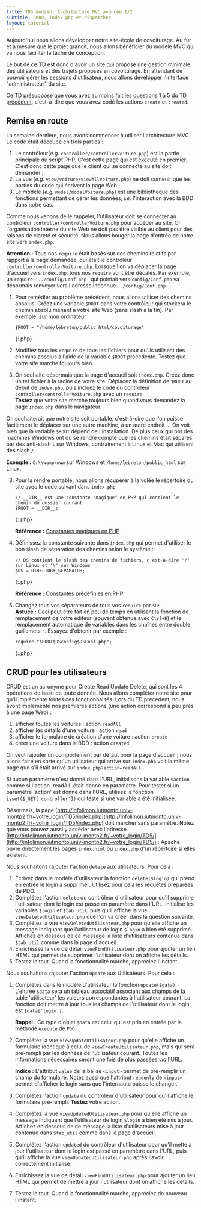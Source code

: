 ```yaml
---
title: TD5 &ndash; Architecture MVC avancée 1/2
subtitle: CRUD, index.php et dispatcher
layout: tutorial
---
```


Aujourd'hui nous allons développer notre site-école de covoiturage. Au fur et à
mesure que le projet grandit, nous allons bénéficier du modèle MVC qui va nous
faciliter la tâche de conception.

Le but de ce TD est donc d'avoir un site qui propose une gestion minimale des
utilisateurs et des trajets proposés en covoiturage. En attendant de pouvoir
gérer les sessions d'utilisateur, nous allons développer l'interface
"administrateur" du site.

Ce TD présuppose que vous avez au moins fait les [questions 1 à 5 du TD
précédent](tutorial4.html#vue-ajout-dune-voiture), c'est-à-dire que vous avez codé les actions `create` et `created`.

## Remise en route

La semaine dernière, nous avons commencer à utiliser l'architecture
MVC. Le code était découpé en trois parties :

1. Le contrôleur(*e.g.* `controller/controllerVoiture.php`) est la partie
   principale du script PHP. C'est cette page qui est exécuté en premier. C'est
   donc cette page que le client qui se connecte au site doit demander ;
2. La vue (*e.g.* `view/voiture/viewAllVoiture.php`) ne doit contenir que les
parties du code qui écrivent la page Web ;
3. Le modèle (*e.g.* `model/modelVoiture.php`) est une bibliothèque des
fonctions permettant de gérer les données, *i.e.* l'interaction avec la BDD dans
notre cas.

Comme nous venons de le rappeler, l'utilisateur doit se connecter au contrôleur
`controller/controllerVoiture.php` pour accéder au site. Or l'organisation
interne du site Web ne doit pas être visible au client pour des raisons de
clareté et sécurité. Nous allons bouger la page d'entrée de notre site vers
`index.php`.

**Attention :** Tous nos `require` était basés sur des chemins relatifs par
rapport à la page demandée, qui était le contrôleur
`controller/controllerVoiture.php`. Lorsque l'on va déplacer la page d'accueil
vers `index.php`, tous nos `require` vont être décalés. Par exemple, un `require
'../config/Conf.php'` qui pointait vers `config/Conf.php` va désormais renvoyer
vers l'adresse inconnue `../config/Conf.php`.  


<div class="exercise">

1. Pour remédier au problème précédent, nous allons utiliser des chemins
   absolus. Créez une variable `$ROOT` dans votre contrôleur qui stockera le
   chemin absolu menant à votre site Web (sans slash à la fin).  Par exemple,
   sur mon ordinateur
   
   ~~~
   $ROOT = "/home/lebreton/public_html/covoiturage"
   ~~~
   {:.php}

2. Modifiez tous les `require` de tous les fichiers pour qu'ils utilisent des
   chemins absolus à l'aide de la variable `$ROOT` précédente. Testez que votre
   site marche toujours bien.

3. On souhaite désormais que la page d'accueil soit `index.php`. Créez donc un
   tel fichier à la racine de votre site. Déplacez la définition de `$ROOT` au
   début de `index.php`, puis incluez le code du contrôleur
   `controller/controllerVoiture.php` avec un `require`.  
   **Testez** que votre site marche toujours bien quand vous demandez la page
   `index.php` dans le navigateur.

</div>

On souhaiterait que notre site soit portable, c'est-à-dire que l'on puisse
facilement le déplacer sur une autre machine, à un autre endroit ... On voit
bien que la variable `$ROOT` dépend de l'installation. De plus ceux qui ont des
machines Windows ont dû se rendre compte que les chemins était séparés par des
anti-slash `\` sur Windows, contrairement à Linux et Mac qui utilisent des slash
`/`.

**Exemple :** `C:\\wamp\www` sur Windows et `/home/lebreton/public_html` sur Linux.

<div class="exercise">

3. Pour la rendre portable, nous allons récupérer à la volée le répertoire du
   site avec le code suivant dans `index.php`:
   
   ~~~
   // __DIR__ est une constante "magique" de PHP qui contient le chemin du dossier courant
   $ROOT = __DIR__;
   ~~~
   {:.php}
   
   **Référence :**
     [Constantes magiques en PHP](http://php.net/manual/fr/language.constants.predefined.php)

2. Définissez la constante suivante dans `index.php` qui permet d'utiliser le
bon slash de séparation des chemins selon le système :

   ~~~
   // DS contient le slash des chemins de fichiers, c'est-à-dire '/' sur Linux et '\' sur Windows
   $DS = DIRECTORY_SEPARATOR;
   ~~~
   {:.php}
   
   **Référence :**
     [Constantes prédéfinies en PHP](http://php.net/manual/fr/dir.constants.php)

3. Changez tous vos séparateurs de tous vos `require` par `$DS`.  
   **Astuce :** Ceci peut être fait en peu de temps en utilisant la fonction de
     remplacement de votre éditeur (souvent obtenue avec `Ctrl+H`) et le
     remplacement automatique de variables dans les chaînes entre double
     guillemets `"`. Essayez d'obtenir par exemple :

   ~~~
   require "$ROOT$DSconfig$DSConf.php";
   ~~~
   {:.php}

</div>


<!--
Récupérez sur http://www.lirmm.fr/~lebreton/teaching.html} l'archive TD5.zip qui
vous servira de base pour ce TD. Décompressez cette archive dans votre
`public_html`.  **Rentrez vos informations de connexion dans
`./config/Conf.php`.**

Si vous utilisez NetBeans, ce qui est conseillé, créez un nouveau projet à
partir du répertoire TD5 (File $\to$ New Project $\to$ 'Php application from
existing sources' $\to$ sélectionnez le répertoire TD5).

En utilisant, l'interface de PhpMyAdmin, créez les deux tables si elles
n'existent pas déjà (attention aux majuscules) :

1. une table 'utilisateur' avec 4 champs de type VARCHAR(32) : PRIMARY 'login', 'nom', 'prenom', 'email' dont l'interclassement est `utf8_general_ci` (il s'agit de l'encodage qui sera utilisé par défaut dans vos tables).
1. une table 'trajet' avec 6 champs : PRIMARY INT 'id', VARCHAR(32) 'conducteur', VARCHAR(32) 'depart', VARCHAR(32) 'arrivee', INT 'nbplaces', INT 'prix'. 
On souhaite que le champ primaire 'id' s'incrémente à chaque nouvelle insertion dans la table.
Pour ce faire, sélectionnez pour le champ 'id' la valeur par défaut `NULL` et cochez la case `A_I` (auto-increment).
L'interclassement sera toujours `utf8_general_ci`.

-->

## CRUD pour les utilisateurs

CRUD est un acronyme pour Create Read Update Delete, qui sont les 4 opérations
de base de toute donnée. Nous allons compléter notre site pour qu'il implémente
toutes ces fonctionnalités. Lors du TD précédent, nous avont implémenté nos
premières actions (une action correspond à peu près à une page Web) :

1. afficher toutes les voitures : action `readAll`
2. afficher les détails d'une voiture : action `read`
3. afficher le formulaire de création d'une voiture : action `create`
3. créer une voiture dans la BDD : action `created`


<!--
Le site squelette se navigue à partir de la page principale `TD5/index.php` en
passant des paramètres dans l'URL comme par exemple
`TD5/index.php?controller=utilisateur\&action=readAll`. La page principale
`TD5/index.php` contient principalement le code du dispatcher, dont la fonction
est de charger le bon contrôleur en fonction des paramètres reçus dans
l'URL. Dans notre exemple, nous avons passé en paramètres
`controller=utilisateur`, donc le dispatcher chargera le contrôleur
`ControllerUtilisateur.php`.  Le dispatcher fait lui-même partie du contrôleur
dans le modèle MVC car il n'affiche ni page HTML (rôle des vues), ni ne manipule
les données (rôle des modèles).


À son tour, le contrôleur chargé va, en fonction de l'action donnée en paramètre dans l'URL, traiter la requête, agir avec le modèle correspondant puis afficher la vue adéquate.
Dans notre exemple, l'action est 'readAll' et le contrôleur va donc :

* demander au modèle `ModelUtilisateur.php` de lire tous les utilisateurs de la base de donnée ;
* initialiser une variable `$tab_util` ;
* charger la vue `viewListUtilisateur.php` dont la tâche est d'afficher une belle page HTML avec le contenu de `$tab_util`.

Pour l'instant, notre site ne sait que traiter les actions 'read' (recherche), 'readAll' (liste) et 'insert' (création) pour les utilisateurs.

<div class="exercise">
Prendre le temps de vérifier que l'on comprend bien le site squelette donné et son organisation. En cas de doute, relire le TD précédent, Googler la partie du code mystérieuse ou demander à votre professeur.
</div>

-->

On veut rajouter un comportement par défaut pour la page d'accueil ; nous allons
faire en sorte qu'un utilisateur qui arrive sur `index.php` voit la même page
que s'il était arrivé sur `index.php?action=readAll`.

<div class="exercise">

Si aucun paramètre n'est donné dans l'URL, initialisons la variable `$action`
comme si l'action 'readAll' était donné en paramètre.  Pour tester si un
paramètre 'action' est donné dans l'URL, utilisez la fonction
`isset($_GET['controller'])` qui teste si une variable a été initialisée.

</div>

Désormais, la page
[http://infolimon.iutmontp.univ-montp2.fr/~votre_login/TD5/index.php](http://infolimon.iutmontp.univ-montp2.fr/~votre_login/TD5/index.php)
doit marcher sans paramètre. Notez que vous pouvez aussi y accéder avec
l'adresse
[http://infolimon.iutmontp.univ-montp2.fr/~votre_login/TD5/](http://infolimon.iutmontp.univ-montp2.fr/~votre_login/TD5/) :
Apache ouvre directement les pages `index.html` ou `index.php` d'un répertoire
si elles existent.

<div class="exercise">

Nous souhaitons rajouter l'action `delete` aux utilisateurs. Pour cela :

1. Écrivez dans le modèle d'utilisateur la fonction `delete($login)` qui prend
   en entrée le login à supprimer. Utilisez pour cela les requêtes préparées de
   PDO.
1. Complétez l'action `delete` du contrôleur d'utilisateur pour qu'il supprime
   l'utilisateur dont le login est passé en paramètre dans l'URL, initialise les
   variables `$login` et `$tab_util`, puis qu'il affiche la vue
   `viewDeletedUtilisateur.php` que l'on va créer dans la question suivante.
1. Complétez la vue `viewDeletedUtilisateur.php` pour qu'elle affiche un message
   indiquant que l'utilisateur de login `$login` a bien été supprimé. Affichez
   en dessous de ce message la liste d'utilisateurs contenue dans `$tab_util`
   comme dans la page d'accueil.
1. Enrichissez la vue de détail `viewFindUtilisateur.php` pour ajouter un lien
   HTML qui permet de supprimer l'utilisateur dont on affiche les détails.
1. Testez le tout. Quand la fonctionnalité marche, appréciez l'instant.

</div>

<div class="exercise">

Nous souhaitons rajouter l'action `update` aux Utilisateurs. Pour cela :

1. Complétez dans le modèle d'utilisateur la fonction `update($data)`. L'entrée
   `$data` sera un tableau associatif associant aux champs de la table
   'utilisateur' les valeurs correspondantes à l'utilisateur courant. La fonction
   doit mettre à jour tous les champs de l'utilisateur dont le login est
   `$data['login']`.

   **Rappel :** Ce type d'objet `$data` est celui qui est pris en entrée par la
   méthode `execute` de `PDO`.

1. Complétez la vue `viewUpdateUtilisateur.php` pour qu'elle affiche un
   formulaire identique à celui de `viewCreateUtilisateur.php`, mais qui sera
   pré-rempli par les données de l'utilisateur courant. Toutes les informations
   nécessaires seront une fois de plus passées *via* l'URL.

   **Indice :** L'attribut `value` de la balise `<input>` permet de pré-remplir un
   champ du formulaire.  Notez aussi que l'attribut `readonly` de `<input>`
   permet d'afficher le login sans que l'internaute puisse le changer.
  
1. Complétez l'action `update` du contrôleur d'utilisateur pour qu'il affiche le
   formulaire pré-rempli. **Testez** votre action.

1. Complétez la vue `viewUpdatedUtilisateur.php` pour qu'elle affiche un message
   indiquant que l'utilisateur de login `$login` a bien été mis à jour. Affichez
   en dessous de ce message la liste d'utilisateurs mise à jour contenue dans
   `$tab_util` comme dans la page d'accueil.
1. Complétez l'action `updated` du contrôleur d'utilisateur pour qu'il mette à
   jour l'utilisateur dont le login est passé en paramètre dans l'URL, puis
   qu'il affiche la vue `viewUpdatedUtilisateur.php` après l'avoir correctement
   initialisé.
1. Enrichissez la vue de détail `viewFindUtilisateur.php` pour ajouter un lien
   HTML qui permet de mettre à jour l'utilisateur dont on affiche les détails.
1. Testez le tout. Quand la fonctionnalité marche, appréciez de nouveau
   l'instant.

</div>

<!--
## Vues modulaires

En l'état, certains bouts de code de nos vues se retrouvent dupliqués à de multiples endroits. Par exemple, l'affichage de la liste qui se trouve dans `viewListUtilisateur.php` se retrouve en partie dans `viewCreatedUtilisateur.php`, `viewDeletedUtilisateur.php`, `viewUpdatedUtilisateur.php`, ....

Réorganisons le code pour éviter les redondances :

<div class="exercise"> 
Créer un fichier `TD5/view/header.php` avec au moins le code suivant. 
Cette en-tête de page sera commune à tout votre site.
Vous pourrez la personnaliser plus tard avec, par exemple, une barre de menus renvoyant vers les principales pages du site.

~~~
<!DOCTYPE html>
<html>
    <head>
        <meta charset="UTF-8">
        <title><?php echo $pagetitle; ?></title>
    </head>
    <body>
~~~
{:.php}

</div>

<div class="exercise">

Créer un fichier `TD5/view/footer.php` avec au moins le code suivant. 
Ce pied de page sera commun à tout votre site. 
Vous pourrez le personnaliser plus tard avec un pied de page comportant votre nom, la date de dernière modification de la page, un lien vers un formulaire de contact ou encore les logos certifiant que votre page HTML est conforme aux standards.
~~~
    </body>
</html>
~~~
{:.php}

</div>

<div class="exercise"> 
Raccourcir toutes les vues en utilisant `require (ROOT . DS . 'view' . DS . 'header.php')` en début de fichier et  `require (ROOT . DS . 'view' . DS . 'footer.php')` en fin de fichier. Initialiser la variable `$pagetitle` en début de vue.
</div> 

<div class="exercise"> 
Mettre le corps de `viewListUtilisateur.php` dans un fichier séparé `partViewListUtilisateur.php`. Réutiliser ce fichier dans `viewCreatedUtilisateur.php`, `viewDeletedUtilisateur.php`, `viewUpdatedUtilisateur.php`, ....
</div>

<div class="exercise"> 
Fusionner `viewCreateUtilisateur.php` et `viewUpdateUtilisateur.php` en une unique page. Mettre à jour le contrôleur en conséquence.

**Indice :** `<input ... placeholder='Exemple' value='$val'>` affichera 'Exemple' en grisé si `$val` est la chaîne de caractère vide, et pré-remplira avec la valeur de  `$val` autrement.
</div> 

## CRUD pour les trajets

L'implémentation du CRUD pour les trajets est un code très similaire à celui pour les utilisateurs. Nous pourrions donc copier/coller le code des utilisateurs et changer les quelques endroits nécessaires. 

Pour éviter de perdre un temps conséquent à développer le CRUD pour chaque nouvel objet, nous allons le créer automatiquement autant que faire se peut.

### Création d'un modèle générique

<div class="exercise">
Commençons par la fonction `selectAll()`. Dans cette fonction, seul le nom de la table présent dans la requête SQL varie. 

1. Déplacez la fonction `selectAll()` de `ModelUtilisateur.php` vers `Model.php`.
1. Créez dans `ModelUtilisateur.php` une variable `$table` qui est `protected` (accessible uniquement dans la classe courante et ses classes filles) et `static` (qui ne dépend que de la classe, pas des objets).
1. Utilisez cette variable dans la fonction `selectAll()` de `Model.php` pour faire la requête sur la bonne table.
Pour cela, accéder à la variable `$table` avec `static::$table` dans `Model.php`.


**Plus d'explications:** La syntaxe `static::$table` est quelque peu subtile. Dans notre cas, elle permet que lorsque l'on appelle `ModelUtilisateur::selectAll()`, qui est héritée de `Model::selectAll()`, la variable `static::$table` aille chercher `ModelUtilisateur::$table` et non pas `Model::$table`.
1. Testez que votre site marche toujours.

</div>

<div class="exercise">
Passons à la fonction `select()`. Dans cette fonction, le nom de la table et la condition `WHERE` varie. 

1. Déplacez la fonction `select()` de `ModelUtilisateur.php` vers `Model.php`.
1. Utilisez la variable statique `$table` de `ModelUtilisateur.php` pour remplacer le nom de la table.
1. Créez une variable statique `$primary` dans `ModelUtilisateur.php` qui contiendra le nom du champ de la clé primaire.
Utilisez cette variable pour remplacer le nom de la clé primaire dans `select()`.

</div>

<div class="exercise">
Répétez la question précédente avec la fonction `delete()`.
</div>

<div class="exercise">
Passons à la fonction `update()`. Pour reconstituer la requête 

~~~
UPDATE utilisateur SET nom=:nom,prenom=:prenom,email=:email,login=:login WHERE login=:login
~~~
{:.mysql}

 il est nécessaire de pouvoir lister les champs de la table 'utilisateur'. 
Ces champs sont les entrées du tableau `$data` et c'est ainsi que nous allons les récupérer.

1. Déplacez la fonction `update()` de `ModelUtilisateur.php` vers `Model.php`.
1. Remplacer la table et le nom de la clé primaire par les variables adéquates.
1. Nous allons générer la partie `SET` à partir des clés du tableau associatif `$data`. Autrement dit, si `$data['un_champ']` existe, nous voulons rajouter la condition `un_champ = :un_champ` à `SET`.

**Indice:** Utilisez la boucle `foreach ($tableau as $cle => $valeur)` pour récupérer les clés du tableau. Googler aussi la fonction `rtrim` de PHP qui pourra vous être utile pour enlever la virgule de trop à votre requête.

</div>

<div class="exercise">
Répétez la question précédente avec la fonction `insert()`.
</div>

### Adaptation du contrôleur

<div class="exercise">

Couper l'adaptation du contrôleur en petit bouts testables. Il faut aussi adapter les vues au fur et à mesure. Finalement, il faut faire quelques remplacements dans VIEW_PATH, ModelUtilisateur et les vues (comme  viewErrorUtilisateur) pour simplifier la tâche.
</div>
-->

<!-- 
%%%%%%%%%%%%%%%%%%%%%%%% Idées année dernière %%%%%%%%%%

<div class="exercise">
Factoriser le contrôleur en utilisant l'introspection ** ?? get_name
</div>

<div class="exercise">
Adapter les vues
</div>
-->
